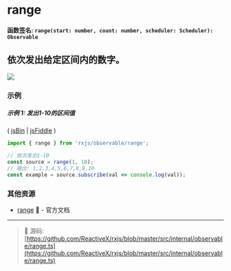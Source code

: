 # range

#### 函数签名: `range(start: number, count: number, scheduler: Scheduler): Observable`

## 依次发出给定区间内的数字。

<div class="ua-ad"><a href="https://ultimateangular.com/?ref=76683_kee7y7vk"><img src="https://ultimateangular.com/assets/img/banners/ua-leader.svg"></a></div>

### 示例

##### 示例 1: 发出1-10的区间值

( [jsBin](http://jsbin.com/yalefomage/1/edit?js,console) |
[jsFiddle](https://jsfiddle.net/btroncone/cfvfgwn9/) )

```js
import { range } from 'rxjs/observable/range';

// 依次发出1-10
const source = range(1, 10);
// 输出: 1,2,3,4,5,6,7,8,9,10
const example = source.subscribe(val => console.log(val));
```

### 其他资源

* [range](http://cn.rx.js.org/class/es6/Observable.js~Observable.html#static-method-range) :newspaper: - 官方文档

---

> :file_folder: 源码:
> [https://github.com/ReactiveX/rxjs/blob/master/src/internal/observable/range.ts](https://github.com/ReactiveX/rxjs/blob/master/src/internal/observable/range.ts)
